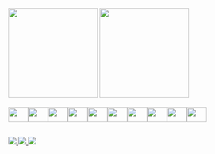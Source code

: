 <div>
  <img height="180em" src="https://github-readme-stats.vercel.app/api?username=pedrohtbl&count_private=true&repo=econt-agro-frontend&show_icons=true&theme=synthwave"/>
  <img height="180em" src="https://github-readme-stats.vercel.app/api/top-langs/?username=pedrohtbl&theme=synthwave"/>
</div>
</br>
<div style="display: flex">
  <img height="30px" width="40px" src="https://cdn.jsdelivr.net/gh/devicons/devicon/icons/html5/html5-original.svg" />
  <img height="30px" width="40px" src="https://cdn.jsdelivr.net/gh/devicons/devicon/icons/css3/css3-original.svg" />
  <img height="30px" width="40px" src="https://cdn.jsdelivr.net/gh/devicons/devicon/icons/javascript/javascript-original.svg"/>
  <img height="30px" width="40px" src="https://cdn.jsdelivr.net/gh/devicons/devicon/icons/react/react-original-wordmark.svg" />
  <img height="30px" width="40px" src="https://cdn.jsdelivr.net/gh/devicons/devicon/icons/redux/redux-original.svg" />
  <img height="30px" width="40px" src="https://cdn.jsdelivr.net/gh/devicons/devicon/icons/typescript/typescript-original.svg" />
  <img height="30px" width="40px" src="https://cdn.jsdelivr.net/gh/devicons/devicon/icons/docker/docker-plain-wordmark.svg" />
  <img height="30px" width="40px" src="https://cdn.jsdelivr.net/gh/devicons/devicon/icons/postgresql/postgresql-original-wordmark.svg" />
  <img height="30px" width="40px" src="https://cdn.jsdelivr.net/gh/devicons/devicon/icons/python/python-original-wordmark.svg" />
  <img height="30px" width="40px" src="https://cdn.jsdelivr.net/gh/devicons/devicon/icons/django/django-plain-wordmark.svg" />
          
          
          
</div>

##
<div>
  <a href="mailto:pedrohtbl@gmail.com" target="_blank"> <img src="https://img.shields.io/badge/Gmail-D14836?style=for-the-badge&logo=gmail&logoColor=white"> </a>
  <a href="https://www.linkedin.com/in/pedro-htbl/" target="_blank"> <img src="https://img.shields.io/badge/LinkedIn-0077B5?style=for-the-badge&logo=linkedin&logoColor=white"> </a>
   <a href="https://portfolio-nine-brown-77.vercel.app/" target="_blank"> <img src="https://img.shields.io/badge/Vercel-000000?style=for-the-badge&logo=vercel&logoColor=white"> </a>
</div>




          
          
